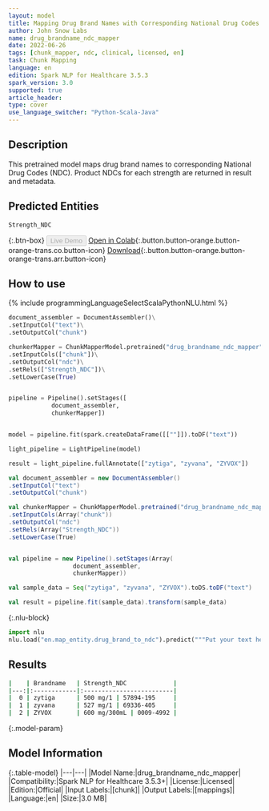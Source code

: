 ```yaml
---
layout: model
title: Mapping Drug Brand Names with Corresponding National Drug Codes
author: John Snow Labs
name: drug_brandname_ndc_mapper
date: 2022-06-26
tags: [chunk_mapper, ndc, clinical, licensed, en]
task: Chunk Mapping
language: en
edition: Spark NLP for Healthcare 3.5.3
spark_version: 3.0
supported: true
article_header:
type: cover
use_language_switcher: "Python-Scala-Java"
---
```


## Description

This pretrained model maps drug brand names to corresponding National Drug Codes (NDC). Product NDCs for each strength are returned in result and metadata.

## Predicted Entities

`Strength_NDC`

{:.btn-box}
<button class="button button-orange" disabled>Live Demo</button>
[Open in Colab](https://colab.research.google.com/github/JohnSnowLabs/spark-nlp-workshop/blob/master/tutorials/Certification_Trainings/Healthcare/26.Chunk_Mapping.ipynb){:.button.button-orange.button-orange-trans.co.button-icon}
[Download](https://s3.amazonaws.com/auxdata.johnsnowlabs.com/clinical/models/drug_brandname_ndc_mapper_en_3.5.3_3.0_1656260706121.zip){:.button.button-orange.button-orange-trans.arr.button-icon}

## How to use



<div class="tabs-box" markdown="1">
{% include programmingLanguageSelectScalaPythonNLU.html %}

```python
document_assembler = DocumentAssembler()\
.setInputCol("text")\
.setOutputCol("chunk")

chunkerMapper = ChunkMapperModel.pretrained("drug_brandname_ndc_mapper", "en", "clinical/models")\
.setInputCols(["chunk"])\
.setOutputCol("ndc")\
.setRels(["Strength_NDC"])\
.setLowerCase(True)


pipeline = Pipeline().setStages([
			document_assembler,
			chunkerMapper])  


model = pipeline.fit(spark.createDataFrame([[""]]).toDF("text")) 

light_pipeline = LightPipeline(model)

result = light_pipeline.fullAnnotate(["zytiga", "zyvana", "ZYVOX"])
```
```scala
val document_assembler = new DocumentAssembler()
.setInputCol("text")
.setOutputCol("chunk")

val chunkerMapper = ChunkMapperModel.pretrained("drug_brandname_ndc_mapper", "en", "clinical/models")
.setInputCols(Array("chunk"))
.setOutputCol("ndc")
.setRels(Array("Strength_NDC"))
.setLowerCase(True)


val pipeline = new Pipeline().setStages(Array(
				  document_assembler,
				  chunkerMapper))

val sample_data = Seq("zytiga", "zyvana", "ZYVOX").toDS.toDF("text")

val result = pipeline.fit(sample_data).transform(sample_data)
```


{:.nlu-block}
```python
import nlu
nlu.load("en.map_entity.drug_brand_to_ndc").predict("""Put your text here.""")
```

</div>

## Results

```bash
|    | Brandname   | Strength_NDC             |
|---:|:------------|:-------------------------|
|  0 | zytiga      | 500 mg/1 | 57894-195     |
|  1 | zyvana      | 527 mg/1 | 69336-405     |
|  2 | ZYVOX       | 600 mg/300mL | 0009-4992 |
```

{:.model-param}
## Model Information

{:.table-model}
|---|---|
|Model Name:|drug_brandname_ndc_mapper|
|Compatibility:|Spark NLP for Healthcare 3.5.3+|
|License:|Licensed|
|Edition:|Official|
|Input Labels:|[chunk]|
|Output Labels:|[mappings]|
|Language:|en|
|Size:|3.0 MB|
